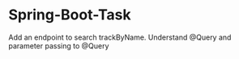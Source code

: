# Spring-Boot-Task

Add an endpoint to search trackByName. Understand @Query and parameter passing to
@Query
